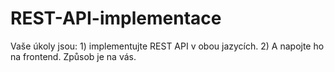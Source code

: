 # REST-API-implementace
Vaše úkoly jsou:  1) implementujte REST API v obou jazycích.  2) A napojte ho na frontend. Způsob je na vás.
